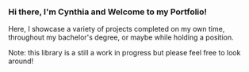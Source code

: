### Hi there, I'm Cynthia and Welcome to my Portfolio!
Here, I showcase a variety of projects completed on my own time, throughout my bachelor's degree, or maybe while holding a position. 

Note: this library is a still a work in progress but please feel free to look around!


<!---
cynthiaagbekodo/cynthiaagbekodo is a ✨ special ✨ repository because its `README.md` (this file) appears on your GitHub profile.
You can click the Preview link to take a look at your changes.
--->
